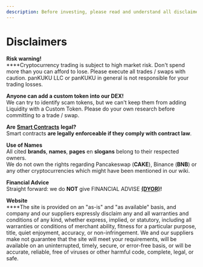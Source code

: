 ```yaml
---
description: Before investing, please read and understand all disclaimers
---
```


# Disclaimers

**Risk warning!**\
****Cryptocurrency trading is subject to high market risk. Don't spend more than you can afford to lose. Please execute all trades / swaps with caution. panKUKU LLC or panKUKU in general is not responsible for your trading losses.

**Anyone can add a custom token into our DEX!**\
We can try to identify scam tokens, but we can't keep them from adding Liquidity with a Custom Token. Please do your own research before committing to a trade / swap.

**Are** [**Smart Contracts**](../knowledge-center/glossary-and-vocab.md) **legal?**\
Smart contracts **are legally enforceable if they comply with contract law**.

**Use of Names**\
All cited **brands**, **names**, **pages** en **slogans** belong to their respected owners.\
We do not own the rights regarding Pancakeswap (**CAKE**), Binance (**BNB**) or any other cryptocurrencies which might have been mentioned in our wiki.

**Financial Advice**\
Straight forward: we do **NOT** give FINANCIAL ADVISE [**(DYOR)**](../knowledge-center/glossary-and-vocab.md)**!**

**Website**\
****The site is provided on an "as-is" and "as available" basis, and company and our suppliers expressly disclaim any and all warranties and conditions of any kind, whether express, implied, or statutory, including all warranties or conditions of merchant ability, fitness for a particular purpose, title, quiet enjoyment, accuracy, or non-infringement.  We and our suppliers make not guarantee that the site will meet your requirements, will be available on an uninterrupted, timely, secure, or error-free basis, or will be accurate, reliable, free of viruses or other harmful code, complete, legal, or safe.

